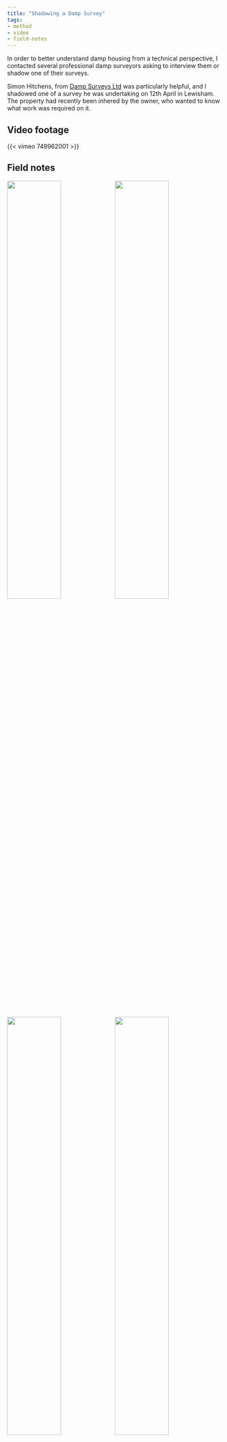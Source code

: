 ```yaml
---
title: "Shadowing a Damp Survey"
tags:
- method
- video
- field-notes
---
```


In order to better understand damp housing from a technical perspective, I contacted several professional damp surveyors asking to interview them or shadow one of their surveys. 

Simon Hitchens, from [Damp Surveys Ltd](https://dampsurveys.com/) was particularly helpful, and I shadowed one of a survey he was undertaking on 12th April in Lewisham. The property had recently been inhered by the owner, who wanted to know what work was required on it.  

## Video footage

{{< vimeo 749962001 >}}

## Field notes

<img src="https://elaraks.github.io/dampcapital/20220412_140148_Page_1.jpg" width="50%"/><img src="https://elaraks.github.io/dampcapital/20220412_140148_Page_2.jpg" width="50%"/>
<img src="https://elaraks.github.io/dampcapital/20220412_140148_Page_3.jpg" width="50%"/><img src="https://elaraks.github.io/dampcapital/20220412_140148_Page_4.jpg" width="50%"/>
<img src="https://elaraks.github.io/dampcapital/20220412_140148_Page_5.jpg" width="50%"/><img src="https://elaraks.github.io/dampcapital/20220412_140148_Page_6.jpg" width="50%"/>
<img src="https://elaraks.github.io/dampcapital/20220412_140148_Page_7.jpg" width="50%"/><img src="https://elaraks.github.io/dampcapital/20220412_140148_Page_8.jpg" width="50%"/>
<img src="https://elaraks.github.io/dampcapital/20220412_140148_Page_9.jpg" width="50%"/><img src="https://elaraks.github.io/dampcapital/20220412_140148_Page_10.jpg" width="50%"/>
<img src="https://elaraks.github.io/dampcapital/20220412_140148_Page_11.jpg" width="100%"/>

## Outcome survey

Once complete, Simon sent me an anonimised copy of the survey I had shadowed, and an overview of outcomes the last 30 surveys he had undertaken.

<img src="https://elaraks.github.io/dampcapital/Screenshot-2022-09-15.jpg" width="100%"/>

<a href="https://elaraks.github.io/dampcapital/images/methods/methods/example-part-owner-damp-report.pfg">Right click and select 'Open link in new tab' to the survey.</a>.
